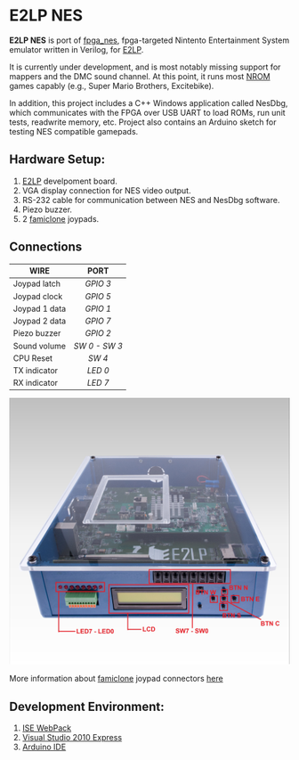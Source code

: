# E2LP NES
**E2LP NES** is port of [fpga_nes](https://github.com/brianbennett/fpga_nes), fpga-targeted Nintento Entertainment System emulator written in Verilog, for [E2LP](http://www.e2lp.org/).

It is currently under development, and is most notably missing support for mappers and the DMC sound channel.  At this point, it runs most [NROM](http://www.thenesdump.com/Mappers/NROM.htm) games capably (e.g., Super Mario Brothers, Excitebike).

In addition, this project includes a C++ Windows application called NesDbg, which communicates with the FPGA over USB UART to load ROMs, run unit tests, readwrite memory, etc. Project also contains an Arduino sketch for testing NES compatible gamepads.

## Hardware Setup:
1. [E2LP](http://moodle.e2lp.org/course/view.php?id=5&section=100) develpoment board.
2. VGA display connection for NES video output.
3. RS-232 cable for communication between NES and NesDbg software.
4. Piezo buzzer.
5. 2 [famiclone](https://en.wikipedia.org/wiki/Nintendo_Entertainment_System_hardware_clone) joypads.

## Connections
| WIRE          | PORT          |
| ------------- |:-------------:|
| Joypad latch  | *GPIO 3*      |
| Joypad clock  | *GPIO 5*      |
| Joypad 1 data | *GPIO 1*      |
| Joypad 2 data | *GPIO 7*      |
| Piezo buzzer  | *GPIO 2*      |
| Sound volume  | *SW 0 - SW 3* |
| CPU Reset     | *SW 4*        |
| TX indicator  | *LED 0*       |
| RX indicator  | *LED 7*       |

![E2LP](https://raw.githubusercontent.com/randomCharacter/E2LP_NES/master/doc/e2lp.jpg)

More information about [famiclone](https://en.wikipedia.org/wiki/Nintendo_Entertainment_System_hardware_clone) joypad connectors [here](famiclone_controller_pinout.md)

## Development Environment:
1. [ISE WebPack](http://www.xilinx.com/support/download/index.htm)
2. [Visual Studio 2010 Express](http://www.microsoft.com/visualstudio/en-us/products/2010-editions/visual-cpp-express)
3. [Arduino IDE](https://www.arduino.cc/en/Main/Software)
